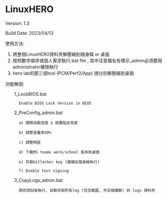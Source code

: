 # LinuxHERO

Version: 1.3

Build Date: 2023/04/13


使用方法:
      
1. 將整個LinuxHERO資料夾解壓縮到隨身碟 or 桌面
2. 按照數字順序或個人需求執行.bat file , 其中注意檔名有標示_admin必須要用administrator權限執行
3. hero lab的那三個tool (PCM/Perf2/App) 請分別解壓縮到桌面


功能解說:

    1_LockBIOS.bat
          
          Enable BIOS Lock Version in BIOS

    2_PreConfig_admin.bat
            
          a) 關閉自動亮度 & 設置指定亮度
            
          b) 調整音量為50%
            
          c) 調整時區
            
          d) 下載MS teams work/school 版本到桌面
            
          e) 存取bitlocker key (建議在隨身碟執行)
            
          f) Enable test signing

    3_CopyLogs_admin.bat
            
          跑完測試後執行, 自動存取所有log (包含截圖, 共五個檔案) 到 logs 資料夾
          



